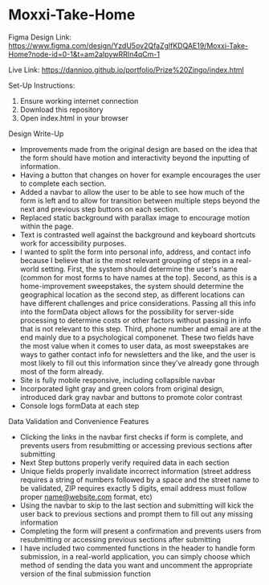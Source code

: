 # Moxxi-Take-Home

Figma Design Link: https://www.figma.com/design/YzdU5ov2QfaZglfKDQAE19/Moxxi-Take-Home?node-id=0-1&t=am2aIpywRRIn4qCm-1

Live Link: https://dannioo.github.io/portfolio/Prize%20Zingo/index.html

Set-Up Instructions:
1. Ensure working internet connection
2. Download this repository
3. Open index.html in your browser

Design Write-Up
* Improvements made from the original design are based on the idea that the form should have motion and interactivity beyond the inputting of information.
* Having a button that changes on hover for example encourages the user to complete each section.
* Added a navbar to allow the user to be able to see how much of the form is left and to allow for transition between multiple steps beyond the next and previous step buttons on each section.
* Replaced static background with parallax image to encourage motion within the page.
* Text is contrasted well against the background and keyboard shortcuts work for accessibility purposes.
* I wanted to split the form into personal info, address, and contact info because I believe that is the most relevant grouping of steps in a real-world setting. First, the system should determine the user's name (common for most forms to have names at the top). Second, as this is a home-improvement sweepstakes, the system should determine the geographical location as the second step, as different locations can have different challenges and price considerations. Passing all this info into the formData object allows for the possibility for server-side processing to determine costs or other factors without passing in info that is not relevant to this step. Third, phone number and email are at the end mainly due to a psychological componenet. These two fields have the most value when it comes to user data, as most sweepstakes are ways to gather contact info for newsletters and the like, and the user is most likely to fill out this information since they've already gone through most of the form already.
* Site is fully mobile responsive, including collapsible navbar
* Incorporated light gray and green colors from original design, introduced dark gray navbar and buttons to promote color contrast
* Console logs formData at each step

Data Validation and Convenience Features
* Clicking the links in the navbar first checks if form is complete, and prevents users from resubmitting or accessing previous sections after submitting
* Next Step buttons properly verify required data in each section
* Unique fields properly invalidate incorrect information (street address requires a string of numbers followed by a space and the street name to be validated, ZIP requires exactly 5 digits, email address must follow proper name@website.com format, etc)
* Using the navbar to skip to the last section and submitting will kick the user back to previous sections and prompt them to fill out any missing information
* Completing the form will present a confirmation and prevents users from resubmitting or accessing previous sections after submitting
* I have included two commented functions in the header to handle form submission, in a real-world application, you can simply choose which method of sending the data you want and uncomment the appropriate version of the final submission function
